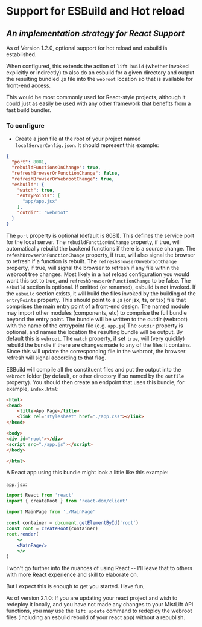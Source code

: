 # Support for ESBuild and Hot reload
## _An implementation strategy for React Support_

As of Version 1.2.0, optional support for hot reload and esbuild is established.  

When configured, this extends the action of `lift build` (whether invoked explicitly or indirectly) to also do an 
esbuild for a given directory and output the resulting bundled .js file into the `webroot` location so that is available for front-end access.

This would be most commonly used for React-style projects, although it could just as easily be used with any other framework that benefits from a 
fast build bundler.

### To configure

- Create a json file at the root of your project named `localServerConfig.json`. It should represent this example:

```json
{
  "port": 8081,
  "rebuildFunctionsOnChange": true,
  "refreshBrowserOnFunctionChange": false,
  "refreshBrowserOnWebrootChange": true,
  "esbuild": {
    "watch": true,
    "entryPoints": [
      "app/app.jsx"
    ],
    "outdir": "webroot"
  }
}
```
The `port` property is optional (default is 8081). This defines the service port for the local server.
The `rebuildFunctionOnChange` property, if true, will automatically rebuild the backend functions if there is a source change.
The `refeshBrowserOnFunctionChange` property, if true, will also signal the browser to refresh if a function is rebuilt. 
The `refreshBrowserOnWebrootChange` property, if true, will signal the browser to refresh if any file within the webroot tree
changes. Most likely in a hot reload configuration you would want this set to true, and `refreshBrowserOnFunctionChange` to be false. 
The `esbuild` section is optional.  If omitted (or renamed), esbuild is not invoked.
If the `esbuild` section exists, it will build the files invoked by the building of the  `entryPoints` property. 
This should point to a .js (or jsx, ts, or tsx) file that comprises the main entry point of a front-end design. 
The named module may import other modules (components, etc) to comprise the full bundle beyond the entry point.
The bundle will be written to the outdir (webroot) with the name of the entrypoint file (e.g. `app.js`)
The `outdir` property is optional, and names the location the resulting bundle will be output.  By default this is `webroot`.
The `watch` property, if set `true`, will (very quickly) rebuild the bundle if there are changes made to any of the files it contains.
Since this will update the corresponding file in the webroot, the browser refresh will signal according to that flag.

ESBuild will compile all the constituent files and put the output into the `webroot` folder (by default, or other directory if so named by the `outfile` property).
You should then create an endpoint that uses this bundle, for example, `index.html`:
```html
<html>
<head>
    <title>App Page</title>
    <link rel="stylesheet" href="./app.css"></link>
</head>

<body>
<div id="root"></div>
<script src="./app.js"></script>
</body>

</html>
```
A React app using this bundle might look a little like this example:

`app.jsx`:
```jsx
import React from 'react'
import { createRoot } from 'react-dom/client'

import MainPage from './MainPage'

const container = document.getElementById('root')
const root = createRoot(container)
root.render(
    <>
    <MainPage/>
    </>
)
```
I won't go further into the nuances of using React -- I'll leave that to others with more React experience and skill to elaborate on.

But I expect this is enough to get you started.  Have fun,

As of version 2.1.0:
If you are updating your react project and wish to redeploy it locally, and you have
not made any changes to your MistLift API functions, you may use the `lift update` command
to redeploy the webroot files (including an esbuild rebuild of your react app) without a republish.

